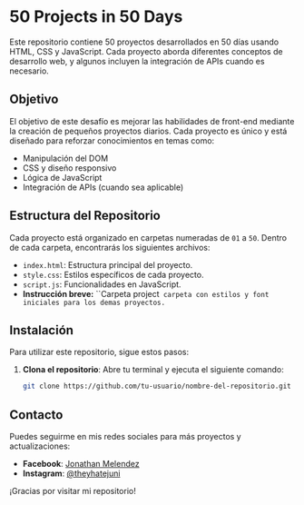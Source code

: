 # 50 Projects in 50 Days

Este repositorio contiene 50 proyectos desarrollados en 50 días usando HTML, CSS y JavaScript. Cada proyecto aborda diferentes conceptos de desarrollo web, y algunos incluyen la integración de APIs cuando es necesario.

## Objetivo

El objetivo de este desafío es mejorar las habilidades de front-end mediante la creación de pequeños proyectos diarios. Cada proyecto es único y está diseñado para reforzar conocimientos en temas como:
- Manipulación del DOM
- CSS y diseño responsivo
- Lógica de JavaScript
- Integración de APIs (cuando sea aplicable)

## Estructura del Repositorio

Cada proyecto está organizado en carpetas numeradas de `01` a `50`. Dentro de cada carpeta, encontrarás los siguientes archivos:
- `index.html`: Estructura principal del proyecto.
- `style.css`: Estilos específicos de cada proyecto.
- `script.js`: Funcionalidades en JavaScript.
- **Instrucción breve:** ``Carpeta project` carpeta con estilos y font iniciales para los demas proyectos.`

## Instalación

Para utilizar este repositorio, sigue estos pasos:

1. **Clona el repositorio**: Abre tu terminal y ejecuta el siguiente comando:
   ```bash
   git clone https://github.com/tu-usuario/nombre-del-repositorio.git
## Contacto

Puedes seguirme en mis redes sociales para más proyectos y actualizaciones:

- **Facebook**: [Jonathan Melendez](https://www.facebook.com/jonathan.melendez.vtal?mibextid=LQQJ4d)
- **Instagram**: [@theyhatejuni](https://www.instagram.com/theyhatejuni?igsh=cDFsanVkNGt2c3g0)

¡Gracias por visitar mi repositorio!
